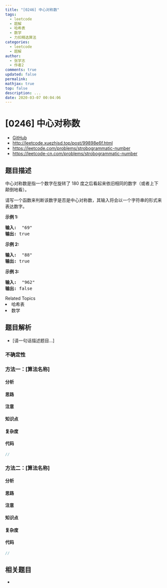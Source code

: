 ```yaml
---
title: "[0246] 中心对称数"
tags:
  - leetcode
  - 题解
  - 哈希表
  - 数学
  - 力扣精选算法
categories:
  - leetcode
  - 题解
author:
  - 张学志
  - 作者2
comments: true
updated: false
permalink:
mathjax: true
top: false
description: ...
date: 2020-03-07 00:04:06
---
```



# [0246] 中心对称数
* [GitHub](https://github.com/algoboy101/LeetCodeCrowdsource/tree/master/_posts/QA/%5B0246%5D%20%E4%B8%AD%E5%BF%83%E5%AF%B9%E7%A7%B0%E6%95%B0.md)
* http://leetcode.xuezhisd.top/post/99898e6f.html
* https://leetcode.com/problems/strobogrammatic-number
* https://leetcode-cn.com/problems/strobogrammatic-number


## 题目描述

<p>中心对称数是指一个数字在旋转了&nbsp;180 度之后看起来依旧相同的数字（或者上下颠倒地看）。</p>

<p>请写一个函数来判断该数字是否是中心对称数，其输入将会以一个字符串的形式来表达数字。</p>

<p><strong>示例 1:</strong></p>

<pre><strong>输入:</strong>  &quot;69&quot;
<strong>输出:</strong> true
</pre>

<p><strong>示例 2:</strong></p>

<pre><strong>输入:</strong>  &quot;88&quot;
<strong>输出:</strong> true</pre>

<p><strong>示例 3:</strong></p>

<pre><strong>输入:</strong>  &quot;962&quot;
<strong>输出:</strong> false</pre>
<div><div>Related Topics</div><div><li>哈希表</li><li>数学</li></div></div>


## 题目解析
* [请一句话描述题目...]

### 不确定性


### 方法一：[算法名称]

#### 分析

#### 思路

#### 注意

#### 知识点

#### 复杂度

#### 代码

```cpp
//
```


### 方法二：[算法名称]

#### 分析

#### 思路

#### 注意

#### 知识点

#### 复杂度

#### 代码

```cpp
//
```


## 相关题目
* 
